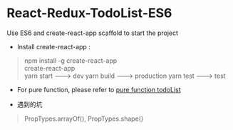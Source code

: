 # React-Redux-TodoList-ES6
Use ES6 and create-react-app scaffold to start the project

* Install create-react-app : 
> npm install -g create-react-app  
> create-react-app <project name>  
> yarn start ---> dev
> yarn build ---> production
> yarn test ---> test

* For pure function, please refer to [pure function todoList](https://github.com/dudulaopo833/React-Redux-ToDoList.git)

* 遇到的坑
> PropTypes.arrayOf(), PropTypes.shape()



